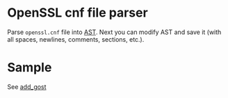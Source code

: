 # OpenSSL cnf file parser

Parse `openssl.cnf` file into [AST](https://en.wikipedia.org/wiki/Abstract_syntax_tree).
Next you can modify AST and save it (with all spaces, newlines, comments, sections, etc.).

# Sample
See [add_gost](add_gost)
